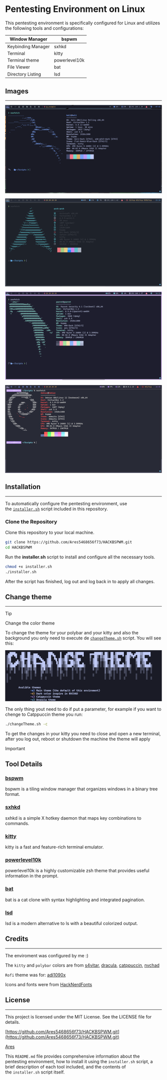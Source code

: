 # **Pentesting Environment on Linux**

This pentesting environment is specifically configured for Linux and utilizes the following tools and configurations:

| Window Manager | bspwm |
| --- | --- |
| Keybinding Manager  | sxhkd |
| Terminal | kitty |
| Terminal theme | powerlevel10k |
| File Viewer | bat |
| Directory Listing | lsd |

## Images

---

![KaliPreview](https://github.com/Ares5468656f73/HACKBSPWM/blob/main/Preview/KaliUpdatedPreview.png)

![ArchPreview](https://github.com/Ares5468656f73/HACKBSPWM/blob/main/Preview/ArchUpdatedPreview.png)

![ParrotPreview](https://github.com/Ares5468656f73/HACKBSPWM/blob/main/Preview/ParrotUpdatedPreview.png)

![DebianPreview](https://github.com/Ares5468656f73/HACKBSPWM/blob/main/Preview/DebianUpdatedPreview.png)

## **Installation**
---
To automatically configure the pentesting environment, use the [`installer.sh`](https://github.com/Ares5468656f73/HACKBSPWM/blob/main/installer.sh) script included in this repository.

### **Clone the Repository**

Clone this repository to your local machine.

```bash
git clone https://github.com/Ares5468656f73/HACKBSPWM.git
cd HACKBSPWM
```

Run the **installer.sh** script to install and configure all the necessary tools.

```bash
chmod +x installer.sh
./installer.sh
```

After the script has finished, log out and log back in to apply all changes.

## Change theme
---
>[!TIP]
>Change the color theme

To change the theme for your polybar and your kitty and also the background you only need to execute de [`changeTheme.sh`](https://github.com/Ares5468656f73/HACKBSPWM/blob/main/Scripts/changeTheme.sh) script. You will see this:

![ChangeThemePreview](https://github.com/Ares5468656f73/HACKBSPWM/blob/main/Preview/ChangeThemePreview.png)

The only thing yout need to do if put a parameter, for example if you want to chenge to Catppuccin theme you run:

```bash
./changeTheme.sh -c
```

To get the changes in your kitty you need to close and open a new terminal, after you log out, reboot or shutdown the machine the theme will apply

>[!IMPORTANT]
>## **Tool Details**
>
>### [**bspwm**](https://github.com/baskerville/bspwm)
>
>bspwm is a tiling window manager that organizes windows in a binary tree format.
>
>### [**sxhkd**](https://github.com/baskerville/sxhkd)
>
>sxhkd is a simple X hotkey daemon that maps key combinations to commands.
>
>### [**kitty**](https://github.com/kovidgoyal/kitty.git)
>
>kitty is a fast and feature-rich terminal emulator.
>
>### [**powerlevel10k**](https://github.com/romkatv/powerlevel10k)
>
>powerlevel10k is a highly customizable zsh theme that provides useful information in the prompt.
>
>### [**bat**](https://github.com/sharkdp/bat)
>
>bat is a cat clone with syntax highlighting and integrated pagination.
>
>### [**lsd**](https://github.com/lsd-rs/lsd)
>
>lsd is a modern alternative to ls with a beautiful colorized output.

## **Credits**

---

The enviroment was configured by me :)

The `kitty` and `polybar` colors are from [s4vitar](https://www.youtube.com/@s4vitar), [dracula](https://draculatheme.com/), [catppuccin](https://catppuccin.com/), [nvchad](https://nvchad.com/)

`Rofi` theme was for: [adi1090x](https://github.com/adi1090x/rofi/tree/master)

Icons and fonts were from [HackNerdFonts](https://www.nerdfonts.com/)

## **License**

---

This project is licensed under the MIT License. See the LICENSE file for details.

[https://github.com/Ares5468656f73/HACKBSPWM.git](https://github.com/Ares5468656f73/HACKBSPWM.git)

[Ares](https://github.com/Ares5468656f73/)

This `README.md` file provides comprehensive information about the pentesting environment, how to install it using the `installer.sh` script, a brief description of each tool included, and the contents of the `installer.sh` script itself.
